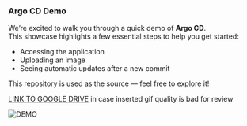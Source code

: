 ### Argo CD Demo

We’re excited to walk you through a quick demo of **Argo CD**.  
This showcase highlights a few essential steps to help you get started:

- Accessing the application  
- Uploading an image  
- Seeing automatic updates after a new commit  

This repository is used as the source — feel free to explore it!  

[LINK TO GOOGLE DRIVE](https://drive.google.com/file/d/1e1MontbATx23zZgFb2PbsUNcTeZL83Mx/view?usp=sharing) in case inserted gif quality is bad for review

![DEMO](./files/demo.gif)